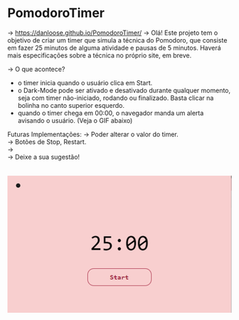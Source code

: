 # PomodoroTimer
-> https://danloose.github.io/PomodoroTimer/
-> Olá! Este projeto tem o objetivo de criar um timer que simula a técnica do Pomodoro, que consiste em fazer 25 minutos de alguma atividade e pausas de 5 minutos.
Haverá mais especificações sobre a técnica no próprio site, em breve. 

-> O que acontece? <br>
  - o timer inicia quando o usuário clica em Start.
  - o Dark-Mode pode ser ativado e desativado durante qualquer momento, seja com timer não-iniciado, rodando ou finalizado. Basta clicar na bolinha no canto superior esquerdo.
  - quando o timer chega em 00:00, o navegador manda um alerta avisando o usuário. (Veja o GIF abaixo)
  
Futuras Implementações:
-> Poder alterar o valor do timer. <br>
-> Botões de Stop, Restart. <br>
-> <br>
-> Deixe a sua sugestão! <br>
<br><br>
![](PomodoroTimer.gif)<br>
